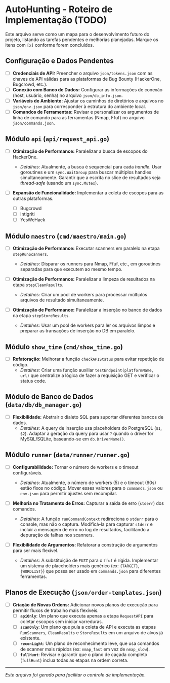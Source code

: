 # AutoHunting - Roteiro de Implementação (TODO)

Este arquivo serve como um mapa para o desenvolvimento futuro do projeto, listando as tarefas pendentes e melhorias planejadas. Marque os itens com `[x]` conforme forem concluídos.

## Configuração e Dados Pendentes

- [ ] **Credenciais de API:** Preencher o arquivo `json/tokens.json` com as chaves de API válidas para as plataformas de Bug Bounty (HackerOne, Bugcrowd, etc.).
- [ ] **Conexão com Banco de Dados:** Configurar as informações de conexão (host, usuário, senha) no arquivo `json/db_info.json`.
- [ ] **Variáveis de Ambiente:** Ajustar os caminhos de diretórios e arquivos no `json/env.json` para corresponder à estrutura do ambiente local.
- [ ] **Comandos de Ferramentas:** Revisar e personalizar os argumentos de linha de comando para as ferramentas (Nmap, Ffuf) no arquivo `json/commands.json`.

## Módulo `api` (`api/request_api.go`)

- [ ] **Otimização de Performance:** Paralelizar a busca de escopos do HackerOne.
  - *Detalhes:* Atualmente, a busca é sequencial para cada *handle*. Usar goroutines e um `sync.WaitGroup` para buscar múltiplos handles simultaneamente. Garantir que a escrita no slice de resultados seja *thread-safe* (usando um `sync.Mutex`).

- [ ] **Expansão de Funcionalidade:** Implementar a coleta de escopos para as outras plataformas.
  - [ ] Bugcrowd
  - [ ] Intigriti
  - [ ] YesWeHack

## Módulo `maestro` (`cmd/maestro/main.go`)

- [ ] **Otimização de Performance:** Executar scanners em paralelo na etapa `stepRunScanners`.
  - *Detalhes:* Disparar os runners para Nmap, Ffuf, etc., em goroutines separadas para que executem ao mesmo tempo.

- [ ] **Otimização de Performance:** Paralelizar a limpeza de resultados na etapa `stepCleanResults`.
  - *Detalhes:* Criar um pool de workers para processar múltiplos arquivos de resultado simultaneamente.

- [ ] **Otimização de Performance:** Paralelizar a inserção no banco de dados na etapa `stepStoreResults`.
  - *Detalhes:* Usar um pool de workers para ler os arquivos limpos e preparar as transações de inserção no DB em paralelo.

## Módulo `show_time` (`cmd/show_time.go`)

- [ ] **Refatoração:** Melhorar a função `checkAPIStatus` para evitar repetição de código.
  - *Detalhes:* Criar uma função auxiliar `testEndpoint(platformName, url)` que centralize a lógica de fazer a requisição GET e verificar o status code.

## Módulo de Banco de Dados (`data/db/db_manager.go`)

- [ ] **Flexibilidade:** Abstrair o dialeto SQL para suportar diferentes bancos de dados.
  - *Detalhes:* A query de inserção usa placeholders do PostgreSQL (`$1`, `$2`). Adaptar a geração da query para usar `?` quando o driver for MySQL/SQLite, baseando-se em `db.DriverName()`.

## Módulo `runner` (`data/runner/runner.go`)

- [ ] **Configurabilidade:** Tornar o número de workers e o timeout configuráveis.
  - *Detalhes:* Atualmente, o número de workers (5) e o timeout (60s) estão fixos no código. Mover esses valores para o `commands.json` ou `env.json` para permitir ajustes sem recompilar.

- [ ] **Melhoria no Tratamento de Erros:** Capturar a saída de erro (`stderr`) dos comandos.
  - *Detalhes:* A função `runCommandContext` redireciona o `stderr` para o console, mas não o captura. Modificá-la para capturar `stderr` e incluir a mensagem de erro no log de resultados, facilitando a depuração de falhas nos scanners.

- [ ] **Flexibilidade de Argumentos:** Refatorar a construção de argumentos para ser mais flexível.
  - *Detalhes:* A substituição de `FUZZ` para o `ffuf` é rígida. Implementar um sistema de placeholders mais genérico (ex: `{TARGET}`, `{WORDLIST}`) que possa ser usado em `commands.json` para diferentes ferramentas.

## Planos de Execução (`json/order-templates.json`)

- [ ] **Criação de Novas Ordens:** Adicionar novos planos de execução para permitir fluxos de trabalho mais flexíveis.
  - [ ] **`apiOnly`**: Um plano que executa apenas a etapa `RequestAPI` para coletar escopos sem iniciar varreduras.
  - [ ] **`scanOnly`**: Um plano que pula a coleta de API e executa as etapas `RunScanners`, `CleanResults` e `StoreResults` em um arquivo de alvos já existente.
  - [ ] **`reconLight`**: Um plano de reconhecimento leve, que usa comandos de scanner mais rápidos (ex: `nmap_fast` em vez de `nmap_slow`).
  - [ ] **`fullHunt`**: Revisar e garantir que o plano de caçada completo (`fullHunt`) inclua todas as etapas na ordem correta.

---
*Este arquivo foi gerado para facilitar o controle de implementação.*
